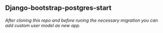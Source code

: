 ## Django-bootstrap-postgres-start
###### After cloning this repo and before runing the necessary migration you can add custom user model as new app.
<br/>